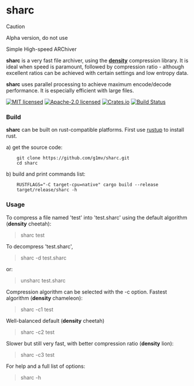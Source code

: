 # sharc

> [!CAUTION]
> Alpha version, do not use

Simple High-speed ARChiver

**sharc** is a very fast file archiver, using the [**density**](http://github.com/g1mv/density) compression library.
It is ideal when speed is paramount, followed by compression ratio - although excellent ratios can be
achieved with certain settings and low entropy data.

**sharc** uses parallel processing to achieve maximum encode/decode performance. It is especially efficient with large files.

[![MIT licensed](https://img.shields.io/badge/License-MIT-blue.svg)](./LICENSE-MIT)
[![Apache-2.0 licensed](https://img.shields.io/badge/License-Apache%202.0-blue.svg)](./LICENSE-APACHE)
[![Crates.io](https://img.shields.io/crates/v/sharc.svg)](https://crates.io/crates/density-rs)
[![Build Status](https://github.com/g1mv/sharc/actions/workflows/ci.yml/badge.svg)](https://github.com/g1mv/density/actions)

### Build

**sharc** can be built on rust-compatible platforms. First use [rustup](https://rustup.rs) to install
rust.

a) get the source code:

```shell
    git clone https://github.com/g1mv/sharc.git
    cd sharc
```

b) build and print commands list:

```shell
    RUSTFLAGS="-C target-cpu=native" cargo build --release
    target/release/sharc -h
```

### Usage

To compress a file named 'test' into 'test.sharc' using the default algorithm (**density** cheetah):
> sharc test

To decompress 'test.sharc',
> sharc -d test.sharc

or:
> unsharc test.sharc

Compression algorithm can be selected with the -c option.
Fastest algorithm (**density** chameleon):
> sharc -c1 test

Well-balanced default (**density** cheetah)
> sharc -c2 test

Slower but still very fast, with better compression ratio (**density** lion):
> sharc -c3 test

For help and a full list of options:
> sharc -h
